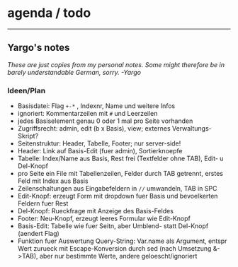 # agenda / todo

---

## Yargo's notes

_These are just copies from my personal notes._
_Some might therefore be in barely understandable German, sorry._
_-Yargo_

### Ideen/Plan

- Basisdatei: Flag `+-*` , Indexnr, Name und weitere Infos
- ignoriert: Kommentarzeilen mit `#` und Leerzeilen
- jedes Basiselement genau 0 oder 1 mal pro Seite vorhanden
- Zugriffsrecht: admin, edit (b x Basis), view; externes Verwaltungs-Skript?
- Seitenstruktur: Header, Tabelle, Footer; nur server-side!
- Header: Link auf Basis-Edit (fuer admin), Sortierknoepfe
- Tabelle: Index/Name aus Basis, Rest frei (Textfelder ohne TAB), Edit- u Del-Knopf
- pro Seite ein File mit Tabellenzeilen, Felder durch TAB getrennt, erstes Feld mit Index aus Basis
- Zeilenschaltungen aus Eingabefeldern in ` // ` umwandeln, TAB in SPC
- Edit-Knopf: erzeugt Form mit dropdown fuer Basis und bevoelkerten Feldern fuer Rest
- Del-Knopf: Rueckfrage mit Anzeige des Basis-Feldes
- Footer: Neu-Knopf, erzeugt leeres Formular wie Edit-Knopf
- Basis-Edit: Tabelle wie fuer Seitn, aber Umblend- statt Del-Knopf (aendert Flag)
- Funktion fuer Auswertung Query-String: Var.name als Argument, entspr Wert zurueck mit Escape-Konversion durch sed (nach Umsetzung &->TAB), aber nur bestimmte Werte, andere geloescht/ignoriert